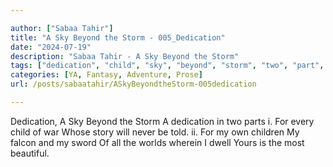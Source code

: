 ```yaml
---

author: ["Sabaa Tahir"]
title: "A Sky Beyond the Storm - 005_Dedication"
date: "2024-07-19"
description: "Sabaa Tahir - A Sky Beyond the Storm"
tags: ["dedication", "child", "sky", "beyond", "storm", "two", "part", "every", "war", "whose", "story", "never", "told", "ii", "falcon", "sword", "world", "wherein", "dwell", "beautiful"]
categories: [YA, Fantasy, Adventure, Prose]
url: /posts/sabaatahir/ASkyBeyondtheStorm-005dedication

---
```



Dedication, A Sky Beyond the Storm
A dedication
in two parts
i.
For every child of war
Whose story will never be told.
ii.
For my own children
My falcon and my sword
Of all the worlds wherein I dwell
Yours is the most beautiful.

